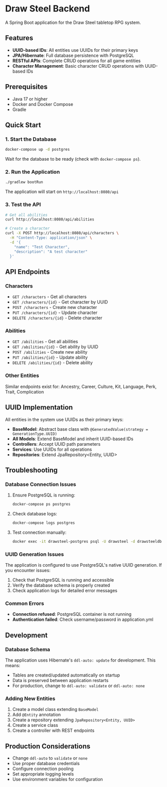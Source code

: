 # Draw Steel Backend

A Spring Boot application for the Draw Steel tabletop RPG system.

## Features

- **UUID-based IDs**: All entities use UUIDs for their primary keys
- **JPA/Hibernate**: Full database persistence with PostgreSQL
- **RESTful APIs**: Complete CRUD operations for all game entities
- **Character Management**: Basic character CRUD operations with UUID-based IDs

## Prerequisites

- Java 17 or higher
- Docker and Docker Compose
- Gradle

## Quick Start

### 1. Start the Database

```bash
docker-compose up -d postgres
```

Wait for the database to be ready (check with `docker-compose ps`).

### 2. Run the Application

```bash
./gradlew bootRun
```

The application will start on `http://localhost:8080/api`

### 3. Test the API

```bash
# Get all abilities
curl http://localhost:8080/api/abilities

# Create a character
curl -X POST http://localhost:8080/api/characters \
  -H "Content-Type: application/json" \
  -d '{
    "name": "Test Character",
    "description": "A test character"
  }'
```

## API Endpoints

### Characters
- `GET /characters` - Get all characters
- `GET /characters/{id}` - Get character by UUID
- `POST /characters` - Create new character
- `PUT /characters/{id}` - Update character
- `DELETE /characters/{id}` - Delete character


### Abilities
- `GET /abilities` - Get all abilities
- `GET /abilities/{id}` - Get ability by UUID
- `POST /abilities` - Create new ability
- `PUT /abilities/{id}` - Update ability
- `DELETE /abilities/{id}` - Delete ability

### Other Entities
Similar endpoints exist for: Ancestry, Career, Culture, Kit, Language, Perk, Trait, Complication

## UUID Implementation

All entities in the system use UUIDs as their primary keys:

- **BaseModel**: Abstract base class with `@GeneratedValue(strategy = GenerationType.UUID)`
- **All Models**: Extend BaseModel and inherit UUID-based IDs
- **Controllers**: Accept UUID path parameters
- **Services**: Use UUIDs for all operations
- **Repositories**: Extend JpaRepository<Entity, UUID>

## Troubleshooting

### Database Connection Issues

1. Ensure PostgreSQL is running:
   ```bash
   docker-compose ps postgres
   ```

2. Check database logs:
   ```bash
   docker-compose logs postgres
   ```

3. Test connection manually:
   ```bash
   docker exec -it drawsteel-postgres psql -U drawsteel -d drawsteeldb
   ```

### UUID Generation Issues

The application is configured to use PostgreSQL's native UUID generation. If you encounter issues:

1. Check that PostgreSQL is running and accessible
2. Verify the database schema is properly created
3. Check application logs for detailed error messages

### Common Errors


- **Connection refused**: PostgreSQL container is not running
- **Authentication failed**: Check username/password in application.yml

## Development

### Database Schema

The application uses Hibernate's `ddl-auto: update` for development. This means:
- Tables are created/updated automatically on startup
- Data is preserved between application restarts
- For production, change to `ddl-auto: validate` or `ddl-auto: none`

### Adding New Entities

1. Create a model class extending `BaseModel`
2. Add `@Entity` annotation
3. Create a repository extending `JpaRepository<Entity, UUID>`
4. Create a service class
5. Create a controller with REST endpoints

## Production Considerations

- Change `ddl-auto` to `validate` or `none`
- Use proper database credentials
- Configure connection pooling
- Set appropriate logging levels
- Use environment variables for configuration
